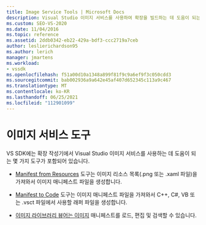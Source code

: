 ```yaml
---
title: Image Service Tools | Microsoft Docs
description: Visual Studio 이미지 서비스를 사용하여 확장을 빌드하는 데 도움이 되는 Visual Studio SDK에 제공되는 도구에 대해 알아봅니다.
ms.custom: SEO-VS-2020
ms.date: 11/04/2016
ms.topic: reference
ms.assetid: 2ddb0342-eb22-429a-bdf3-ccc2719a7ceb
author: leslierichardson95
ms.author: lerich
manager: jmartens
ms.workload:
- vssdk
ms.openlocfilehash: f51a00d10a1348a899f81f9c9a6ef9f3c050cdd3
ms.sourcegitcommit: bab002936a9a642e45af407d652345c113a9c467
ms.translationtype: MT
ms.contentlocale: ko-KR
ms.lasthandoff: 06/25/2021
ms.locfileid: "112901099"
---
```

# <a name="image-service-tools"></a>이미지 서비스 도구
VS SDK에는 확장 작성기에서 Visual Studio 이미지 서비스를 사용하는 데 도움이 되는 몇 가지 도구가 포함되어 있습니다.

- [Manifest from Resources](../../extensibility/internals/manifest-from-resources.md) 도구는 이미지 리소스 목록(.png 또는 .xaml 파일)을 가져와서 이미지 매니페스트 파일을 생성합니다.

- [Manifest to Code](../../extensibility/internals/manifest-to-code.md) 도구는 이미지 매니페스트 파일을 가져와서 C++, C#, VB 또는 .vsct 파일에서 사용할 래퍼 파일을 생성합니다.

- [이미지 라이브러리 뷰어는 이미지](../../extensibility/internals/image-library-viewer.md) 매니페스트를 로드, 편집 및 검색할 수 있습니다.
